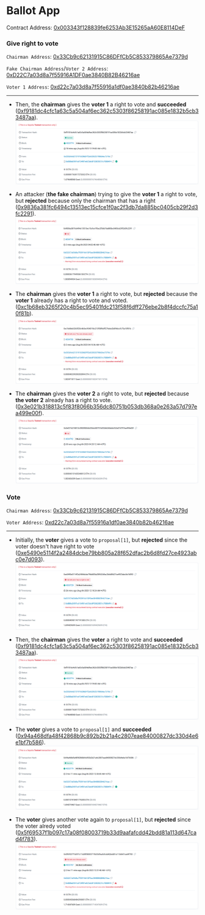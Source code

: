 # Ballot App

Contract Address: [0x003343f128839fe6253Ab3E15265aA60E8114DeF](https://sepolia.etherscan.io/address/0x003343f128839fe6253ab3e15265aa60e8114def)

### Give right to vote

`Chairman Address`: [0x33Cb9c62131915C86DFfCb5C853379865Ae7379d](https://sepolia.etherscan.io/address/0x33Cb9c62131915C86DFfCb5C853379865Ae7379d)

`Fake Chairman Address`/`Voter 2 Address`: [0xD22C7a03d8a7f55916A1DF0ae3840B82B46216ae](https://sepolia.etherscan.io/tx/0x43a1556a19a7eccb53a006e8d6e9c9c58b5e602f550bbc48c733eb1a065abb3d)

`Voter 1 Address`: [0xd22c7a03d8a7f55916a1df0ae3840b82b46216ae](https://sepolia.etherscan.io/address/0xd22c7a03d8a7f55916a1df0ae3840b82b46216ae)

---

- Then, the **chairman** gives the **voter 1** a right to vote and **succeeded** ([0xf9181dc4cfc1a63c5a504af6ec362c5303f86258191ac085e1832b5cb33487aa](https://sepolia.etherscan.io/tx/0xf9181dc4cfc1a63c5a504af6ec362c5303f86258191ac085e1832b5cb33487aa)).
  ![0xf9181dc4cfc1a63c5a504af6ec362c5303f86258191ac085e1832b5cb33487aa](./assets/vote-right.png)

- An attacker (**the fake chairman**) trying to give the **voter 1** a right to vote, but **rejected** because only the chairman that has a right ([0x9836a381fc6494c13513ec15cfce1f0ac2f3db7da885bc0405cb29f2d3fc2291](https://sepolia.etherscan.io/tx/0x9836a381fc6494c13513ec15cfce1f0ac2f3db7da885bc0405cb29f2d3fc2291)).
  ![0x9836a381fc6494c13513ec15cfce1f0ac2f3db7da885bc0405cb29f2d3fc2291](./assets/failed-vote-right.png)

- The **chairman** gives the **voter 1** a right to vote, but **rejected** because the **voter 1** already has a right to vote and voted. ([0xc1b68eb3265f20c4b5ec95401fdc213f58f6dff276ebe2b8f4dccfc75a10f81b](https://sepolia.etherscan.io/tx/0xc1b68eb3265f20c4b5ec95401fdc213f58f6dff276ebe2b8f4dccfc75a10f81b)).
  ![0xc1b68eb3265f20c4b5ec95401fdc213f58f6dff276ebe2b8f4dccfc75a10f81b](./assets/already-voted.png)

- The **chairman** gives the **voter 2** a right to vote, but **rejected** because **the voter 2** already has a right to vote.
  ([0x3e021b318813c5f83f8066b356dc80751b053db368a0e263a57d797ea499e00f](https://sepolia.etherscan.io/tx/0x3e021b318813c5f83f8066b356dc80751b053db368a0e263a57d797ea499e00f)).
  ![0x3e021b318813c5f83f8066b356dc80751b053db368a0e263a57d797ea499e00f](./assets/already-voted-2.png)

### Vote

`Chairman Address`: [0x33Cb9c62131915C86DFfCb5C853379865Ae7379d](https://sepolia.etherscan.io/address/0x33Cb9c62131915C86DFfCb5C853379865Ae7379d)

`Voter Address`: [0xd22c7a03d8a7f55916a1df0ae3840b82b46216ae](https://sepolia.etherscan.io/address/0xd22c7a03d8a7f55916a1df0ae3840b82b46216ae)

---

- Initially, the **voter** gives a vote to `proposal[1]`, but **rejected** since the voter doesn't have right to vote ([0xe5490e5114f2a2484dcbe79bb805a28f652dfac2b6d8fd27ce4923abc0e7d093](https://sepolia.etherscan.io/tx/0xe5490e5114f2a2484dcbe79bb805a28f652dfac2b6d8fd27ce4923abc0e7d093)).
  ![0xe5490e5114f2a2484dcbe79bb805a28f652dfac2b6d8fd27ce4923abc0e7d093](./assets/no-right.png)

- Then, the **chairman** gives the **voter** a right to vote and **succeeded** ([0xf9181dc4cfc1a63c5a504af6ec362c5303f86258191ac085e1832b5cb33487aa](https://sepolia.etherscan.io/tx/0xf9181dc4cfc1a63c5a504af6ec362c5303f86258191ac085e1832b5cb33487aa)).
  ![0xf9181dc4cfc1a63c5a504af6ec362c5303f86258191ac085e1832b5cb33487aa](./assets/vote-right.png)

- The **voter** gives a vote to `proposal[1]` and **succeeded** ([0x94a468dfa48f42868b9c892b2b21a4c2807eae84000827dc330d4e6e1bf7b586](https://sepolia.etherscan.io/tx/0x94a468dfa48f42868b9c892b2b21a4c2807eae84000827dc330d4e6e1bf7b586)).
  ![0x94a468dfa48f42868b9c892b2b21a4c2807eae84000827dc330d4e6e1bf7b586](./assets/vote.png)

- The **voter** gives another vote again to `proposal[1]`, but **rejected** since the voter alredy voted ([0x5f69537f1b097c17a08f08003719b33d9aafafcdd42bdd81a113d647cad4f783](https://sepolia.etherscan.io/tx/0x5f69537f1b097c17a08f08003719b33d9aafafcdd42bdd81a113d647cad4f783)).
  ![0x5f69537f1b097c17a08f08003719b33d9aafafcdd42bdd81a113d647cad4f783](./assets/another-vote.png)
